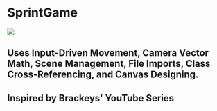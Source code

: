 # SprintGame
![](https://github.com/c44rson/SprintGame/blob/main/unityGameDemo.gif)
## Uses Input-Driven Movement, Camera Vector Math, Scene Management, File Imports, Class Cross-Referencing, and Canvas Designing.
## Inspired by Brackeys' YouTube Series

